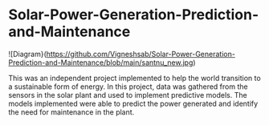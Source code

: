 # Solar-Power-Generation-Prediction-and-Maintenance

![Diagram}(https://github.com/Vigneshsab/Solar-Power-Generation-Prediction-and-Maintenance/blob/main/santnu_new.jpg)

This was an independent project implemented to help the world transition to a sustainable form of energy. In this project, data was gathered from the sensors in the solar plant and used to implement predictive models. The models implemented were able to predict the power generated and identify the need for maintenance in the plant.
